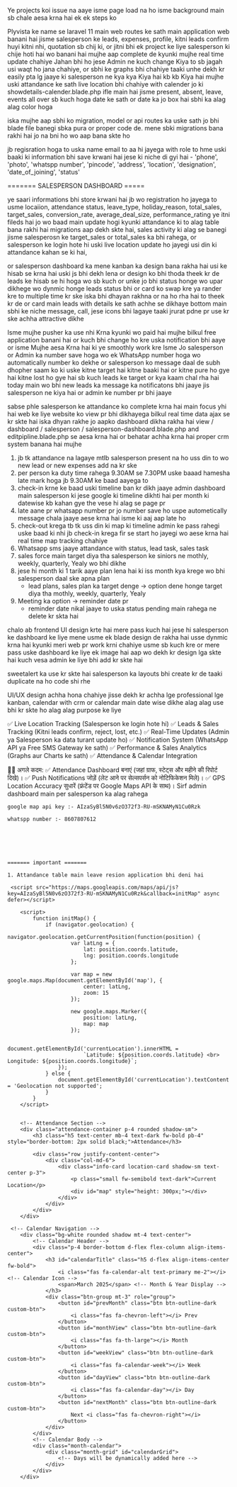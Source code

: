 
Ye projects koi issue na aaye isme page load na ho isme background main sb chale aesa krna hai ek ek steps ko

Plyvista ke name se laravel 11 main web routes ke sath main application web banani hai jisme salesperson ke leads, expenses, profile, kitni leads confirm huyi kitni nhi, quotation sb chij ki, or jitni bhi ek project ke liye salesperson ki chije hoti hai wo banani hai mujhe aap complete de kyunki mujhe real time update chahiye Jahan bhi ho jese Admin ne kuch change Kiya to sb jagah usi waqt ho jana chahiye, or sbhi ke graphs bhi chahiye taaki unhe dekh kr easily pta lg jaaye ki salesperson ne kya kya Kiya hai kb kb Kiya hai mujhe uski attandance ke sath live location bhi chahiye with calender jo ki showdetails-calender.blade.php ifle main hai jisme present, absent, leave, events all over sb kuch hoga date ke sath or date ka jo box hai sbhi ka alag alag color hoga

iska mujhe aap sbhi ko migration, model or api routes ka uske sath jo bhi blade file banegi sbka pura or proper code de.
mene sbki migrations bana rakhi hai jo na bni ho wo aap bana skte ho

jb regisration hoga to uska name email to aa hi jayega with role to hme uski baaki ki information bhi save krwani hai jese ki niche di gyi hai
    -
        'phone',
        'photo',
        'whatspp number',
        'pincode',
        'address',
        'location',
        'designation',
        'date_of_joining',
        'status'

======= SALESPERSON DASHBOARD =====

ye saari informations bhi store krwani hai jb wo registration ho jayega to usme locaiion, attendance status, leave_type, holiday_reason, total_sales, target_sales, conversion_rate, average_deal_size, performance_rating ye itni fileds hai jo wo baad main update hogi kyunki attandance ki to alag table bana rakhi hai migrations aap dekh skte hai, sales activity ki alag se banegi jisme salesperosn ke target_sales or total_sales ka bhi rahega, or salesperson ke login hote hi uski live location update ho jayegi usi din ki attandance kahan se ki hai,


or salesperson dashboard ka mene kanban ka design bana rakha hai usi ke hisab se krna hai uski js bhi dekh lena or design ko bhi thoda theek kr de
leads ke hisab se hi hoga wo sb kuch or unke jo bhi status honge wo upar dikhege wo dynmic honge leads status bhi or card ko swap kre ya rander kre to multiple time kr ske iska bhi dhayan rakhna or na ho rha hai to theek kr de or card main leads with details ke sath achhe se dikhaye bottom main sbhi ke niche message, call, jese icons bhi lagaye taaki jrurat pdne pr use kr ske achha attractive dikhe

Isme mujhe pusher ka use nhi Krna kyunki wo paid hai mujhe bilkul free application banani hai or kuch bhi change ho kre uska notification bhi aaye or isme Mujhe aesa Krna hai ki ye smoothly work kre
Isme Jo salesperson or Admin ka number save hoga wo ek WhatsApp number hoga wo automatically number ko dekhe or salesperson ko message daal de subh dhopher saam ko ki uske kitne target hai kitne baaki hai or kitne pure ho gye hai kitne lost ho gye hai sb kuch leads ke target
or kya kaam chal rha hai today main wo bhi
new leads ka message ka notificatons bhi jaaye jis salesperson ne kiya hai or admin ke number pr bhi jaaye



sabse phle salesperson ke attandance ko complete krna hai main focus yhi hai web ke liye website ko view pr bhi dikhayega bilkul real time data ajax se kr skte hai
iska dhyan rakhe jo aapko dashboard dikha rakha hai view / dashboard / salesperson / salesperson-dashboard.blade.php
and editpipline.blade.php se aesa krna hai or behatar achha krna hai proper crm system banana hai mujhe 

1. jb tk attandance na lagaye mtlb salesperson present na ho uss din to wo new lead or new expenses add na kr ske
2. per person ka duty time rahega 9.30AM se 7.30PM uske baaad hamesha late mark hoga jb 9.30AM ke baad aayega to
3.  check-in krne ke baad uski timeline ban kr dikh jaaye admin dashboard main salesperson ki jese google ki timeline dikhti hai per month ki datewise kb kahan gye the vese hi alag se page pr
4. late aane pr whatsapp number pr jo number save ho uspe autometically message chala jaaye aese krna hai isme ki aaj aap late ho
5. check-out krega tb tk uss din ki map ki timeline admin ke pass rahegi uske baad ki nhi
    jb check-in krega fir se start ho jayegi wo aese krna hai real time map tracking chahiye
6. Whatsapp sms jaaye attandance with status, lead task, sales task 
7. sales force main target diya tha salesperson ke siniors ne mothly, weekly, quarterly, Yealy wo bhi dikhe
8. jese hi month ki 1 tarik aaye plan lena hai ki iss month kya krege wo bhi salesperson daal ske apna plan
    - lead plans, sales plan ka target denge -> option dene honge target diya tha mothly, weekly, quarterly, Yealy
9. Meeting ka option -> reminder date pr
    - reminder date nikal jaaye to uska status pending main rahega ne delete kr skta hai


chalo ab frontend UI design krte hai mere pass kuch hai jese hi salesperson ke dashboard ke liye mene usme ek blade design de rakha hai usse dynmic krna hai kyunki meri web pr work krni chahiye usme sb kuch kre or mere pass uske dashboard ke liye ek image hai aap wo dekh kr design lga skte hai kuch vesa admin ke liye bhi add kr skte hai

sweetalert ka use kr skte hai salesperson ka layouts bhi create kr de taaki duplicate na ho code shi rhe

UI/UX design achha hona chahiye jisse dekh kr achha lge professional lge kanban, calendar with crm or calendar main date wise dikhe alag alag use bhi kr skte ho alag alag purpose ke liye

✅ Live Location Tracking (Salesperson ke login hote hi)
✅ Leads & Sales Tracking (Kitni leads confirm, reject, lost, etc.)
✅ Real-Time Updates (Admin ya Salesperson ka data turant update ho)
✅ Notification System (WhatsApp API ya Free SMS Gateway ke sath)
✅ Performance & Sales Analytics (Graphs aur Charts ke sath)
✅ Attendance & Calendar Integration

👨‍💻 अगले कदम:
✅ Attendance Dashboard बनाएं (जहां ग्राफ, स्टेट्स और महीने की रिपोर्ट दिखे)।
✅ Push Notifications जोड़ें (लेट आने पर सेल्सपर्सन को नोटिफिकेशन मिले)।
✅ GPS Location Accuracy सुधारें (फ्रंटेंड पर Google Maps API के साथ)। Sirf admin dashboard main per salesperson ka alag rahega

    google map api key :- AIzaSyBl5N0v6zO372f3-RU-mSKNAMyN1Cu0Rzk

    whatspp number :- 8607807612






    ======= important =======

    1. Attandance table main leave resion application bhi deni hai


<!-- google map script real data update show -->

     <script src="https://maps.googleapis.com/maps/api/js?key=AIzaSyBl5N0v6zO372f3-RU-mSKNAMyN1Cu0Rzk&callback=initMap" async defer></script>

        <script>
            function initMap() {
                if (navigator.geolocation) {
                    navigator.geolocation.getCurrentPosition(function(position) {
                        var latLng = {
                            lat: position.coords.latitude,
                            lng: position.coords.longitude
                        };

                        var map = new google.maps.Map(document.getElementById('map'), {
                            center: latLng,
                            zoom: 15
                        });

                        new google.maps.Marker({
                            position: latLng,
                            map: map
                        });

                        document.getElementById('currentLocation').innerHTML = 
                            `Latitude: ${position.coords.latitude} <br> Longitude: ${position.coords.longitude}`;
                    });
                } else {
                    document.getElementById('currentLocation').textContent = 'Geolocation not supported';
                }
            }
        </script>


        <!-- Attendance Section -->
        <div class="attendance-container p-4 rounded shadow-sm">
            <h3 class="h5 text-center mb-4 text-dark fw-bold pb-4" style="border-bottom: 2px solid black;">Attendance</h3>

            <div class="row justify-content-center">
                <div class="col-md-6">
                    <div class="info-card location-card shadow-sm text-center p-3">
                        <p class="small fw-semibold text-dark">Current Location</p>
                        <div id="map" style="height: 300px;"></div>
                    </div>
                </div>
            </div>
        </div>

<!-- google map script real data update close -->

     <!-- Calendar Navigation -->
        <div class="bg-white rounded shadow mt-4 text-center">
            <!-- Calendar Header -->
            <div class="p-4 border-bottom d-flex flex-column align-items-center">
                <h3 id="calendarTitle" class="h5 d-flex align-items-center fw-bold">
                    <i class="fas fa-calendar-alt text-primary me-2"></i> <!-- Calendar Icon -->
                    <span>March 2025</span> <!-- Month & Year Display -->
                </h3>
                <div class="btn-group mt-3" role="group">
                    <button id="prevMonth" class="btn btn-outline-dark custom-btn">
                        <i class="fas fa-chevron-left"></i> Prev
                    </button>
                    <button id="monthView" class="btn btn-outline-dark custom-btn">
                        <i class="fas fa-th-large"></i> Month
                    </button>
                    <button id="weekView" class="btn btn-outline-dark custom-btn">
                        <i class="fas fa-calendar-week"></i> Week
                    </button>
                    <button id="dayView" class="btn btn-outline-dark custom-btn">
                        <i class="fas fa-calendar-day"></i> Day
                    </button>
                    <button id="nextMonth" class="btn btn-outline-dark custom-btn">
                        Next <i class="fas fa-chevron-right"></i>
                    </button>
                </div>
            </div>
            <!-- Calendar Body -->
            <div class="month-calendar">
                <div class="month-grid" id="calendarGrid">
                    <!-- Days will be dynamically added here -->
                </div>
            </div>
        </div>